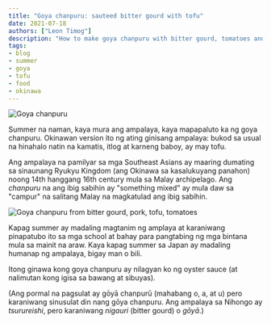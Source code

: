 ```yaml
---
title: "Goya chanpuru: sauteed bitter gourd with tofu"
date: 2021-07-18
authors: ["Leon Timog"]
description: "How to make goya chanpuru with bitter gourd, tomatoes and tofu"
tags:
- blog
- summer
- goya
- tofu
- food
- okinawa
---
```

![Goya chanpuru](/goya-chanpuru-sauteed-bitter-gourd-with-tofu/goya-chanpuru-okinawan-dish.jpg "Goya chanpuru")

Summer na naman, kaya mura ang ampalaya, kaya mapapaluto ka ng goya chanpuru. Okinawan version ito ng ating ginisang ampalaya: bukod sa usual na hinahalo natin na kamatis, itlog at karneng baboy, ay may tofu.

Ang ampalaya na pamilyar sa mga Southeast Asians ay maaring dumating sa sinaunang Ryukyu Kingdom (ang Okinawa sa kasalukuyang panahon) noong 14th hanggang 16th century mula sa Malay archipelago. Ang *chanpuru* na ang ibig sabihin ay "something mixed" ay mula daw sa "campur" na salitang Malay na magkatulad ang ibig sabihin.

![Goya chanpuru from bitter gourd, pork, tofu, tomatoes](/goya-chanpuru-sauteed-bitter-gourd-with-tofu/goya-chanpuru-bitter-gourd-tofu-pork-strips-tomatoes.jpg "Goya chanpuru from bitter gourd, pork, tofu, tomatoes")

Kapag summer ay madaling magtanim ng amplaya at karaniwang pinapatubo ito sa mga school at bahay para pangtabing ng mga bintana mula sa mainit na araw. Kaya kapag summer sa Japan ay madaling humanap ng ampalaya, bigay man o bili.

Itong ginawa kong goya chanpuru ay nilagyan ko ng oyster sauce (at nalimutan kong igisa sa bawang at sibuyas).

(Ang pormal na pagsulat ay gōyā chanpurū (mahabang o, a, at u) pero karaniwang sinusulat din nang gōya chanpuru. Ang ampalaya sa Nihongo ay *tsurureishi*, pero karaniwang *nigauri* (bitter gourd) o *gōyā*.)
